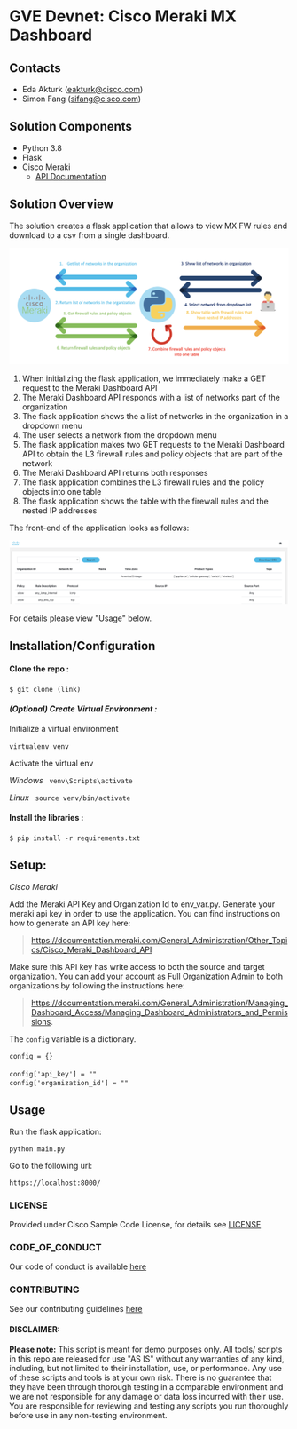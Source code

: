 # GVE Devnet: Cisco Meraki MX Dashboard

## Contacts
* Eda Akturk (eakturk@cisco.com)
* Simon Fang (sifang@cisco.com)

## Solution Components
*  Python 3.8
*  Flask
*  Cisco Meraki
    - [API Documentation](https://developer.cisco.com/meraki/api-v1/)


## Solution Overview
The solution creates a flask application that allows to view MX FW rules and download to a csv from a single dashboard.

![](IMAGES/flow.png)

1. When initializing the flask application, we immediately make a GET request to the Meraki Dashboard API
2. The Meraki Dashboard API responds with a list of networks part of the organization
3. The flask application shows the a list of networks in the organization in a dropdown menu
4. The user selects a network from the dropdown menu
5. The flask application makes two GET requests to the Meraki Dashboard API to obtain the L3 firewall rules and policy objects that are part of the network
6. The Meraki Dashboard API returns both responses
7. The flask application combines the L3 firewall rules and the policy objects into one table
8. The flask application shows the table with the firewall rules and the nested IP addresses

The front-end of the application looks as follows:

![](IMAGES/meraki_dashboard_gui.png)

For details please view "Usage" below. 

## Installation/Configuration

#### Clone the repo :
```$ git clone (link)```

#### *(Optional) Create Virtual Environment :*
Initialize a virtual environment 

```virtualenv venv```

Activate the virtual env

*Windows*   ``` venv\Scripts\activate```

*Linux* ``` source venv/bin/activate```

#### Install the libraries :

```$ pip install -r requirements.txt```


## Setup: 

*Cisco Meraki*

Add the Meraki API Key and Organization Id to env_var.py.  Generate your meraki api key in order to use the application. You can find instructions on how to generate an API key here: 
> https://documentation.meraki.com/General_Administration/Other_Topics/Cisco_Meraki_Dashboard_API

Make sure this API key has write access to both the source and target organization. You can add your account as Full Organization Admin to both organizations by following the instructions here: 
> https://documentation.meraki.com/General_Administration/Managing_Dashboard_Access/Managing_Dashboard_Administrators_and_Permissions.

The ```config``` variable is a dictionary. 
```
config = {}

config['api_key'] = ""
config['organization_id'] = ""
```

## Usage
Run the flask application:
```
python main.py
```

Go to the following url:
```
https://localhost:8000/
```

### LICENSE

Provided under Cisco Sample Code License, for details see [LICENSE](LICENSE.md)

### CODE_OF_CONDUCT

Our code of conduct is available [here](CODE_OF_CONDUCT.md)

### CONTRIBUTING

See our contributing guidelines [here](CONTRIBUTING.md)

#### DISCLAIMER:
<b>Please note:</b> This script is meant for demo purposes only. All tools/ scripts in this repo are released for use "AS IS" without any warranties of any kind, including, but not limited to their installation, use, or performance. Any use of these scripts and tools is at your own risk. There is no guarantee that they have been through thorough testing in a comparable environment and we are not responsible for any damage or data loss incurred with their use.
You are responsible for reviewing and testing any scripts you run thoroughly before use in any non-testing environment.
